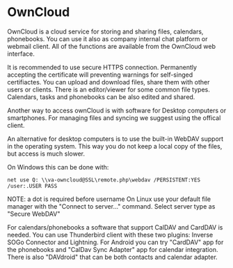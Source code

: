 # OwnCloud 

OwnCloud is a cloud service for storing and sharing files, calendars, phonebooks. You can use it also as company internal chat platform or webmail client. 
All of the functions are available from the OwnCloud web interface.

It is recommended to use secure HTTPS connection. Permanently accepting the certificate will preventing warnings for self-singed certifiactes.
You can upload and download files, share them with other users or clients. There is an editor/viewer for some common file types. Calendars, tasks and phonebooks can be also edited and shared.

Another way to access ownCloud is with software for Desktop computers or smartphones.
For managing files and syncing we suggest using the offical client.

An alternative for desktop computers is to use the built-in WebDAV support in the operating system. This way you do not keep a local copy of the files, but access is much slower.

On Windows this can be done with:

```
net use Q: \\va-owncloud@SSL\remote.php\webdav /PERSISTENT:YES /user:.USER PASS
```

NOTE: a dot is required before username
On Linux use your default file manager with the "Connect to server..." command. Select server type as "Secure WebDAV"

For calendars/phonebooks a software that support CalDAV and CardDAV is needed. You can use Thunderbird client with these two plugins: Inverse SOGo Connector and Lightning.
For Android you can try "CardDAV" app for the phonebooks and "CalDav Sync Adapter" app for calendar integration. There is also "DAVdroid" that can be both contacts and calendar adapter. 
